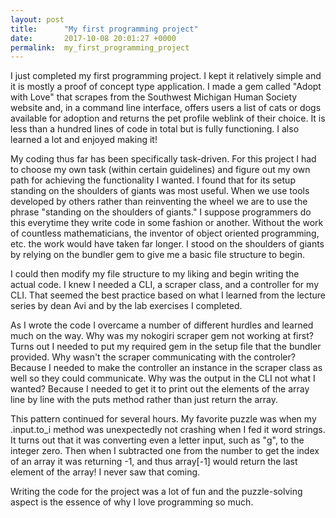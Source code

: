 ```yaml
---
layout: post
title:      "My first programming project"
date:       2017-10-08 20:01:27 +0000
permalink:  my_first_programming_project
---
```



I just completed my first programming project. I kept it relatively simple and it is mostly a proof of concept type application. I made a gem called "Adopt with Love" that scrapes from the Southwest Michigan Human Society website and, in a command line interface, offers users a list of cats or dogs available for adoption and returns the pet profile weblink of their choice. It is less than a hundred lines of code in total but is fully functioning. I also learned a lot and enjoyed making it!

My coding thus far has been specifically task-driven. For this project I had to choose my own task (within certain guidelines) and figure out my own path for achieving the functionality I wanted. I found that for its setup standing on the shoulders of giants was most useful. When we use tools developed by others rather than reinventing the wheel we are to use the phrase "standing on the shoulders of giants." I suppose programmers do this everytime they write code in some fashion or another. Without the work of countless mathematicians, the inventor of object oriented programming, etc. the work would have taken far longer. I stood on the shoulders of giants by relying on the bundler gem to give me a basic file structure to begin. 

I could then modify my file structure to my liking and begin writing the actual code. I knew I needed a CLI, a scraper class, and a controller for my CLI. That seemed the best practice based on what I learned from the lecture series by dean Avi and by the lab exercises I completed. 

As I wrote the code I overcame a number of different hurdles and learned much on the way. Why was my nokogiri scraper gem not working at first? Turns out I needed to put my required gem in the setup file that the bundler provided. Why wasn't the scraper communicating with the controler? Because I needed to make the controller an instance in the scraper class as well so they could communicate. Why was the output in the CLI not what I wanted? Because I needed to get it to print out the elements of the array line by line with the puts method rather than just return the array. 

This pattern continued for several hours. My favorite puzzle was when my .input.to_i method was unexpectedly not crashing when I fed it word strings. It turns out that it was converting even a letter input, such as "g", to the integer zero. Then when I subtracted one from the number to get the index of an array it was returning -1, and thus array[-1] would return the last element of the array! I never saw that coming. 

Writing the code for the project was a lot of fun and the puzzle-solving aspect is the essence of why I love programming so much. 




